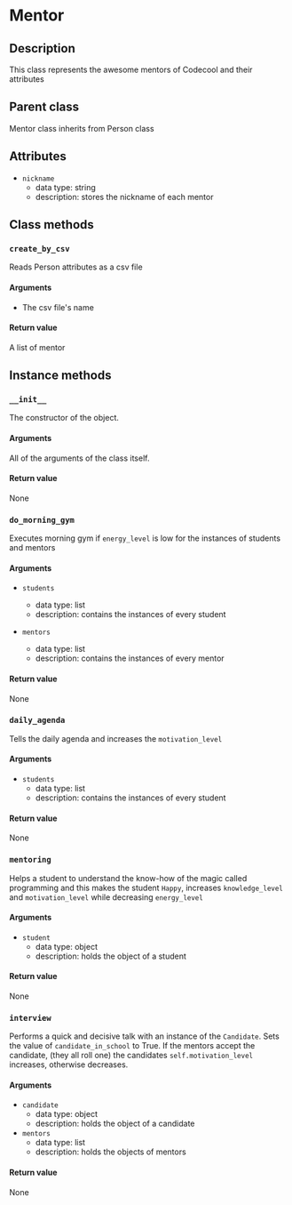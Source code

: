 # Mentor

## Description
This class represents the awesome mentors of Codecool and their attributes

## Parent class
Mentor class inherits from Person class

## Attributes
* ```nickname```
    * data type: string
    * description: stores the nickname of each mentor

## Class methods

### ```create_by_csv```

Reads Person attributes as a csv file

#### Arguments

* The csv file's name

#### Return value

A list of mentor


## Instance methods

### ```__init__```
The constructor of the object.

#### Arguments

All of the arguments of the class itself.

#### Return value
None

### ```do_morning_gym```

Executes morning gym if ```energy_level``` is low for the instances of students and mentors

#### Arguments
* ```students```
    * data type: list
    * description: contains the instances of every student


* ```mentors```
    * data type: list
    * description: contains the instances of every mentor

#### Return value
None

### ```daily_agenda```

Tells the daily agenda and increases the ```motivation_level```

#### Arguments
* ```students```
    * data type: list
    * description: contains the instances of every student

#### Return value
None

### ```mentoring```

Helps a student to understand the know-how of the magic called programming and this makes the student ```Happy```, increases ```knowledge_level``` and ```motivation_level``` while decreasing ```energy_level```

#### Arguments
* ```student```
    * data type: object
    * description: holds the object of a student

#### Return value
None

### ```interview```
Performs a quick and decisive talk with an instance of the ```Candidate```.
Sets the value of ```candidate_in_school``` to True.
If the mentors accept the candidate, (they all roll one) the candidates ```self.motivation_level``` increases, otherwise decreases.

#### Arguments
* ```candidate```
    * data type: object
    * description: holds the object of a candidate
* ```mentors```
    * data type: list
    * description: holds the objects of mentors

#### Return value
None
